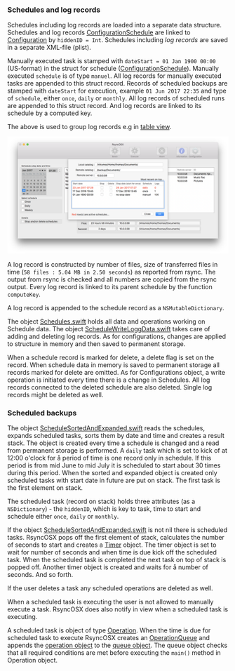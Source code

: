### Schedules and log records


Schedules including log records are loaded into a separate data structure. Schedules and log records  [ConfigurationSchedule](https://github.com/rsyncOSX/RsyncOSX/blob/master/RsyncOSX/ConfigurationSchedule.swift) are linked to [Configuration](https://github.com/rsyncOSX/RsyncOSX/blob/master/RsyncOSX/Configuration.swift) by `hiddenID = Int`. Schedules including *log records* are saved in a separate XML-file (plist).

Manually executed task is stamped with `dateStart = 01 Jan 1900 00:00` (US-format) in the struct for schedule ([ConfigurationSchedule](https://github.com/rsyncOSX/RsyncOSX/blob/master/RsyncOSX/ConfigurationSchedule.swift)). Manually executed `schedule` is of type `manuel`. All log records for manually executed tasks are appended to this struct record. Records of scheduled backups are stamped with `dateStart` for execution, example `01 Jun 2017 22:35` and type of `schedule`, either `once`, `daily` or `monthly`. All log records of scheduled runs are appended to this struct record. And log records are linked to its schedule by a computed key.

The above is used to group log records e.g in [table view](https://rsyncosx.github.io/Documentation/docs/ScheduleTasks.html).

![Main view](../../screenshots/master/scheduling/schedule4.png)

A log record is constructed by number of files, size of transferred files in time (`58 files : 5.04 MB in 2.50 seconds`) as reported from rsync. The output from rsync is checked and all numbers are copied from the rsync output. Every log record is linked to its parent schedule by the function `computeKey`.

A log record is appended to the schedule record as a `NSMutableDictionary`.

The object [Schedules.swift](https://github.com/rsyncOSX/RsyncOSX/blob/master/RsyncOSX/Schedules.swift) holds all data and operations working on Schedule data. The object [ScheduleWriteLoggData.swift](https://github.com/rsyncOSX/RsyncOSX/blob/master/RsyncOSX/ScheduleWriteLoggData.swift) takes care of adding and deleting log records. As for configurations, changes are applied to structure in memory and then saved to permanent storage.

When a schedule record is marked for delete, a delete flag is set on the record. When schedule data in memory is saved to permanent storage all records marked for delete are omitted. As for Configurations object, a write operation is initiated every time there is a change in Schedules. All log records connected to the deleted schedule are also deleted. Single log records might be deleted as well.

### Scheduled backups

The object [ScheduleSortedAndExpanded.swift](https://github.com/rsyncOSX/RsyncOSX/blob/master/RsyncOSX/ScheduleSortedAndExpanded.swift) reads the schedules, expands scheduled tasks, sorts them by date and time and creates a result stack. The object is created every time a schedule is changed and a read from permanent storage is performed. A `daily` task which is set to kick of at 12:00 o'clock for å period of time is one record only in schedule. If this period is from mid June to mid July it is scheduled to start about 30 times during this period. When the sorted and expanded object is created only scheduled tasks with start date in future are put on stack. The first task is the first element on stack.

The scheduled task (record on stack) holds three attributes (as a `NSDictionary`) -  the `hiddenID`, which is key to task, time to start and schedule either `once`, `daily` or `monthly`.

If the object [ScheduleSortedAndExpanded.swift](https://github.com/rsyncOSX/RsyncOSX/blob/master/RsyncOSX/ScheduleSortedAndExpanded.swift) is not nil there is scheduled tasks. RsyncOSX pops off the first element of stack, calculates the number of seconds to start and creates a [Timer](https://developer.apple.com/documentation/foundation/timer) object. The timer object is set to wait for number of seconds and when time is due kick off the scheduled task. When the scheduled task is completed the next task on top of stack is popped off. Another timer object is created and waits for å number of seconds. And so forth.

If the user deletes a task any scheduled operations are deleted as well.

When a scheduled task is executing the user is not allowed to manually execute a task. RsyncOSX does also notify in view when a scheduled task is executing.

A scheduled task is object of type [Operation](https://developer.apple.com/documentation/foundation/operation). When the time is due for scheduled task to execute RsyncOSX creates an [OperationQueue](https://developer.apple.com/documentation/foundation/operationqueue) and appends the [operation object](https://github.com/rsyncOSX/RsyncOSX/blob/master/RsyncOSX/ExecuteTask.swift) to the [queue object](https://github.com/rsyncOSX/RsyncOSX/blob/master/RsyncOSX/ScheduleOperation.swift). The queue object checks that all required conditions are met before executing the `main()` method in Operation object.
